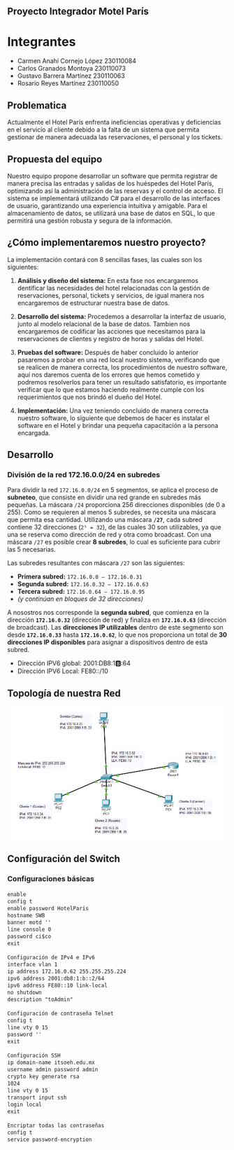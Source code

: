 ## Proyecto Integrador Motel París

# Integrantes
* Carmen Anahí Cornejo López 230110084
* Carlos Granados Montoya 230110073
* Gustavo Barrera Martínez 230110063
* Rosario Reyes Martínez 230110050

## Problematica 

Actualmente el Hotel París enfrenta ineficiencias operativas y deficiencias en el servicio al cliente debido a la falta de un sistema que permita gestionar de manera adecuada las reservaciones, el personal y los tickets.

## Propuesta del equipo

Nuestro equipo propone desarrollar un software que permita registrar de manera precisa las entradas y salidas de los huéspedes del Hotel París, optimizando así la administración de las reservas y el control de acceso.
El sistema se implementará utilizando C# para el desarrollo de las interfaces de usuario, garantizando una experiencia intuitiva y amigable. Para el almacenamiento de datos, se utilizará una base de datos en SQL, lo que permitirá una gestión robusta y segura de la información.

## ¿Cómo implementaremos nuestro proyecto?

La implementación contará con 8 sencillas fases, las cuales son los siguientes: 

1. **Análisis y diseño del sistema:** En esta fase nos encargaremos dentificar las necesidades del hotel relacionadas con la gestión de reservaciones, personal, tickets y servicios, de igual manera nos encargaremos de estructurar nuestra base de datos.

2. **Desarrollo del sistema:** Procedemos a desarrollar la interfaz de usuario, junto al modelo relacional de la base de datos. Tambien nos encargaremos de codificar las acciones que necesitamos para la reservaciones de clientes y registro de horas y salidas del Hotel. 

3. **Pruebas del software:** Después de haber concluido lo anterior pasaremos a probar en una red local nuestro sistema, verificando que se realicen de manera correcta, los procedimientos de nuestro software, aquí nos daremos cuenta de los errores que hemos cometido y podremos resolverlos para tener un resultado satisfatorio, es importante verificar que lo que estamos haciendo realmente cumple con los requerimientos que nos brindó el dueño del Hotel.

4. **Implementación:** Una vez teniendo concluido de manera correcta nuestro software, lo siguiente que debemos de hacer es instalar el software en el Hotel y brindar una pequeña capacitación a la persona encargada.

## Desarrollo
### División de la red 172.16.0.0/24 en subredes

Para dividir la red `172.16.0.0/24` en 5 segmentos, se aplica el proceso de **subneteo**, que consiste en dividir una red grande en subredes más pequeñas. La máscara `/24` proporciona 256 direcciones disponibles (de 0 a 255). Como se requieren al menos 5 subredes, se necesita una máscara que permita esa cantidad. Utilizando una máscara **`/27`**, cada subred contiene 32 direcciones (`2⁵ = 32`), de las cuales 30 son utilizables, ya que una se reserva como dirección de red y otra como broadcast. Con una máscara `/27` es posible crear **8 subredes**, lo cual es suficiente para cubrir las 5 necesarias.

Las subredes resultantes con máscara `/27` son las siguientes:

- **Primera subred:** `172.16.0.0 – 172.16.0.31`  
- **Segunda subred:** `172.16.0.32 – 172.16.0.63`  
- **Tercera subred:** `172.16.0.64 – 172.16.0.95`  
- _(y continúan en bloques de 32 direcciones)_

A nosostros nos corresponde la **segunda subred**, que comienza en la dirección **`172.16.0.32`** (dirección de red) y finaliza en **`172.16.0.63`** (dirección de broadcast). Las **direcciones IP utilizables** dentro de este segmento son desde **`172.16.0.33`** hasta **`172.16.0.62`**, lo que nos proporciona un total de **30 direcciones IP disponibles** para asignar a dispositivos dentro de esta subred.

- Dirección IPV6 global: 2001:DB8:1:b::64                                                                                                
- Dirección IPV6 Local:                                                                                                                 FE80::/10

## Topología de nuestra Red

![](Topologia/Topologia.png)

## Configuración del Switch

### Configuraciones básicas
```plaintext
enable
config t
enable password HotelParis
hostname SWB
banner motd ''
line console 0
password ci$co
exit

Configuración de IPv4 e IPv6
interface vlan 1
ip address 172.16.0.62 255.255.255.224
ipv6 address 2001:db8:1:b::2/64 
ipv6 address FE80::10 link-local
no shutdown
description "toAdmin"

Configuración de contraseña Telnet
config t
line vty 0 15
password ''
exit

Configuración SSH
ip domain-name itsoeh.edu.mx
username admin password admin
crypto key generate rsa
1024
line vty 0 15
transport input ssh
login local
exit

Encriptar todas las contraseñas
config t
service password-encryption
